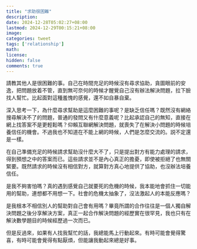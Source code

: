 ```yaml
---
title: "求助很困難"
description: 
date: 2024-12-28T05:02:27+08:00
lastmod: 2024-12-29T00:15:21+08:00
image: 
categories: tweet
tags: ['relationship']
math: 
license: 
hidden: false
comments: true
---
```


請教其他人是很困難的事。自己在時間充足的時候沒有尋求協助，貪圖眼前的安逸，把問題放着不管，直到無可奈何的時候才醒覺自己沒有辦法解決問題，拉下臉找人幫忙。比起面對這種羞愧的感覺，還不如自暴自棄。

深入思考一下，為什麼尋求幫助是這麼困難的事呢？是缺乏信任嗎？既然沒有網絡搜尋解決不了的問題，普通的發問又有什麼意義呢？比起承認自己的無知，直接在網上找答案不是更輕鬆嗎？仰賴互聯網解決問題，就喪失了在解決小問題的時候培養信任的機會。不過我也不知道在不能上網的時候，人們是怎麼交流的。説不定還是一樣。

在自己準備充足的時候請求幫助沒什麼大不了，只是提出對方有能力處理的請求，得到預想之中的答案而已。這些請求並不是內心真正的擔憂，即使被拒絕了也無關緊要。既然請求的時候沒有相信對方，就算對方真心地提供了協助，也沒辦法培養信任。

是我不夠害怕嗎？真的遇到感覺自己就要死的危機的時候，我本能地會抓住一切能用的幫助，連想都不用想一下。社會的危機太抽象了，沒法激起人的本能反應嗎？

是我根本不相信別人的幫助對自己會有用嗎？畢竟所謂的合作往往是一個人獨自解決問題之後分享解決方案，真正一起合作解決問題的經歷實在很罕見，我也只有在解決數學題目的時候經歷過一次而已。

但是反過來，如果有人找我幫忙的話，我總能馬上行動起來。有時可能會覺得驚喜，有時可能會覺得有點厭煩，但能讓我動起來總是好事。


